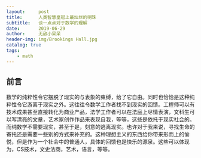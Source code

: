 ```yaml
---
layout:     post
title:      人类智慧皇冠上最灿烂的明珠
subtitle:   谈一点点对于数学的理解
date:       2019-06-29
author:     无敌小呆呆
header-img: img/Brookings Hall.jpg
catalog: true
tags:
    - math
---
```


## 前言

数学的纯粹性令它摆脱了现实的与表象的束缚，给了它自由。同时也恰恰是这种纯粹性令它游离于现实之外。这往往令数学工作者找不到现实的回馈。工程师可以有技术成果甚至直接转化为商业产品，法学工作者可以在法庭上尽情表演，文科生可以写漂亮的文章，艺术家创作作品来表现自我，等等，这些是依托于现实社会的。而纯数学不需要现实，甚至于是，刻意的逃离现实。也许对于我来说，寻找生命的寄托还是需要一些别的方式来补充的。这种理想主义的东西给你带来形而上的愉悦，但是作为一个社会中的普通人，具体的回馈也是快乐的源泉。这些可以体现为，CS技术，文史法商，艺术，语言，等等。
